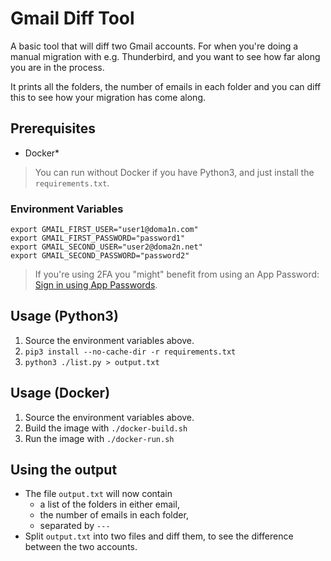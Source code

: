 # Gmail Diff Tool

A basic tool that will diff two Gmail accounts.
For when you're doing a manual migration with e.g. Thunderbird,
and you want to see how far along you are in the process.

It prints all the folders,
the number of emails in each folder
and you can diff this to see how your migration has come along.

## Prerequisites

- Docker*

> You can run without Docker if you have Python3,
> and just install the `requirements.txt`.

### Environment Variables

```shell
export GMAIL_FIRST_USER="user1@doma1n.com"
export GMAIL_FIRST_PASSWORD="password1"
export GMAIL_SECOND_USER="user2@doma2n.net"
export GMAIL_SECOND_PASSWORD="password2"
```

> If you're using 2FA you "might" benefit from using
> an App Password:
> [Sign in using App Passwords](https://support.google.com/mail/answer/185833?hl=en).

## Usage (Python3)

1. Source the environment variables above.
1. `pip3 install --no-cache-dir -r requirements.txt`
1. `python3 ./list.py > output.txt`

## Usage (Docker)

1. Source the environment variables above.
1. Build the image with `./docker-build.sh`
1. Run the image with `./docker-run.sh`

## Using the output

- The file `output.txt` will now contain
  - a list of the folders in either email,
  - the number of emails in each folder,
  - separated by `---`
- Split `output.txt` into two files and diff them,
to see the difference between the two accounts.
